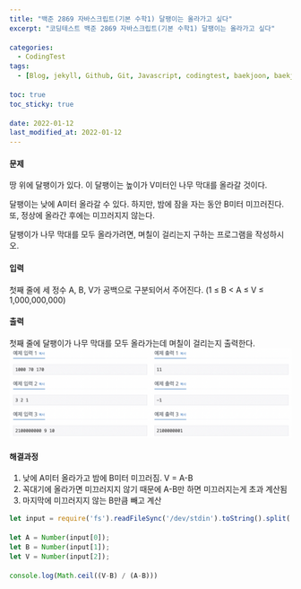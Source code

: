 ```yaml
---
title: "백준 2869 자바스크립트(기본 수학1) 달팽이는 올라가고 싶다"
excerpt: "코딩테스트 백준 2869 자바스크립트(기본 수학1) 달팽이는 올라가고 싶다"

categories:
  - CodingTest
tags:
  - [Blog, jekyll, Github, Git, Javascript, codingtest, baekjoon, baekjoon 2869, Node.js, 백준, 노드, 코딩테스트, 백준 2869 자바스크립트, 백준 2869 javascript ]

toc: true
toc_sticky: true
 
date: 2022-01-12
last_modified_at: 2022-01-12
---
```

#### 문제
땅 위에 달팽이가 있다. 이 달팽이는 높이가 V미터인 나무 막대를 올라갈 것이다.

달팽이는 낮에 A미터 올라갈 수 있다. 하지만, 밤에 잠을 자는 동안 B미터 미끄러진다. 또, 정상에 올라간 후에는 미끄러지지 않는다.

달팽이가 나무 막대를 모두 올라가려면, 며칠이 걸리는지 구하는 프로그램을 작성하시오.

#### 입력
첫째 줄에 세 정수 A, B, V가 공백으로 구분되어서 주어진다. (1 ≤ B < A ≤ V ≤ 1,000,000,000)

#### 출력
첫째 줄에 달팽이가 나무 막대를 모두 올라가는데 며칠이 걸리는지 출력한다.
![2869](/assets/images/1712.png)

#### 해결과정
1. 낮에 A미터 올라가고 밤에 B미터 미끄러짐. V = A-B
2. 꼭대기에 올라가면 미끄러지지 않기 때문에 A-B만 하면 미끄러지는게 초과 계산됨
3. 마지막에 미끄러지지 않는 B만큼 빼고 계산

```javascript
let input = require('fs').readFileSync('/dev/stdin').toString().split(' ');

let A = Number(input[0]);
let B = Number(input[1]);
let V = Number(input[2]);

console.log(Math.ceil((V-B) / (A-B)))
```